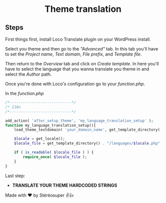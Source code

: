 # <center>Theme translation</center>

## Steps

First things first, install Loco Translate plugin on your WordPress install.

Select you theme and then go to the _"Advanced"_ tab. In this tab you'll have to set the _Project name_, _Text domain_, _File prefix_, and _Template file_.

Then return to the _Overview_ tab and click on _Create template_. In here you'll have to select the language that you wanna translate you theme in and select the _Author_ path.

Once you're done with Loco's configuration go to your _function.php_.

In the _function.php_

```php
/*----------------------------*/
/* I18n
/*----------------------------*/

add_action( 'after_setup_theme', 'my_language_translation_setup' );
function my_language_translation_setup(){
    load_theme_textdomain( 'your_domain_name', get_template_directory() . '/languages' );

    $locale = get_locale();
    $locale_file = get_template_directory() . "/languages/$locale.php";

    if ( is_readable( $locale_file ) ) {
        require_once( $locale_file );
    }
}
```

Last step:

-   **TRANSLATE YOUR THEME HARDCODED STRINGS**

Made with ❤️ by Stéréosuper ✌️👍

